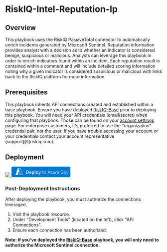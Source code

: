 # RiskIQ-Intel-Reputation-Ip

## Overview
This playbook uses the RiskIQ PassiveTotal connector to automatically enrich incidents generated by Microsoft Sentinel. Reputation information provides analyst with a decision as to whether an indicator is considered benign, suspicious or malicious. Analysts can leverage this playbook in order to enrich indicators found within an incident. Each reputation result is contained within a comment and will include detailed scoring information noting why a given indicator is considered suspicious or malicious with links back to the RiskIQ platform for more information.

## Prerequisites
This playbook inherits API connections created and established within a base playbook. Ensure you have deployed [RiskIQ-Base](https://raw.githubusercontent.com/Azure/Azure-Sentinel/master/Solutions/RiskIQ/Playbooks/RiskIQ-Base/azuredeploy.json) prior to deploying this playbook. You will need your API credentials (email/secret) when configuring that playbook. Those can be found on your [account settings](https://community.riskiq.com/settings) page. For enterprise customers, it's preferred to use the "organization" credential pair, not the user. If you have trouble accessing your account or your credentials contact your account representative (support[@]riskiq.com).

## Deployment

<a href="https://portal.azure.com/#create/Microsoft.Template/uri/https%3A%2F%2Fraw.githubusercontent.com%2FAzure%2FAzure-Sentinel%2Fmaster%2FSolutions%2FRiskIQ%2FPlaybooks%2FRiskIQ-Intel-Reputation-Ip%2Freputation-ip-incident-trigger%2Fazuredeploy.json" target="_blank">
    <img src="https://aka.ms/deploytoazurebutton"/>
</a>
<a href="https://portal.azure.us/#create/Microsoft.Template/uri/https%3A%2F%2Fraw.githubusercontent.com%2FAzure%2FAzure-Sentinel%2Fmaster%2FSolutions%2FRiskIQ%2FPlaybooks%2FRiskIQ-Intel-Reputation-Ip%2Freputation-ip-incident-trigger%2Fazuredeploy.json" target="_blank">
    <img src="https://raw.githubusercontent.com/Azure/azure-quickstart-templates/master/1-CONTRIBUTION-GUIDE/images/deploytoazuregov.png"/>
</a>

### Post-Deployment Instructions
After deploying the playbook, you must authorize the connections leveraged.

1. Visit the playbook resource.
2. Under "Development Tools" (located on the left), click "API Connections".
3. Ensure each connection has been authorized.

**Note: If you've deployed the [RiskIQ-Base](https://raw.githubusercontent.com/Azure/Azure-Sentinel/master/Solutions/RiskIQ/Playbooks/RiskIQ-Base/azuredeploy.json) playbook, you will only need to authorize the Microsoft Sentinel connection.**
